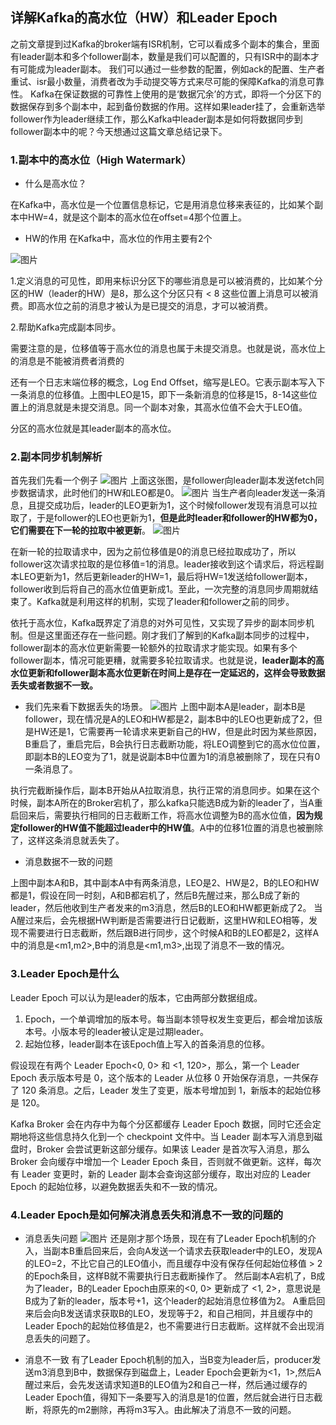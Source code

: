 ## 详解Kafka的高水位（HW）和Leader Epoch



之前文章提到过Kafka的broker端有ISR机制，它可以看成多个副本的集合，里面有leader副本和多个follower副本，数量是我们可以配置的，只有ISR中的副本才有可能成为leader副本。
我们可以通过一些参数的配置，例如ack的配置、生产者重试、isr最小数量，消费者改为手动提交等方式来尽可能的保障Kafka的消息可靠性。
Kafka在保证数据的可靠性上使用的是‘数据冗余’的方式，即将一个分区下的数据保存到多个副本中，起到备份数据的作用。这样如果leader挂了，会重新选举follower作为leader继续工作，那么Kafka中leader副本是如何将数据同步到follower副本中的呢？今天想通过这篇文章总结记录下。



### 1.副本中的高水位（High Watermark）

* 什么是高水位？

在Kafka中，高水位是一个位置信息标记，它是用消息位移来表征的，比如某个副本中HW=4，就是这个副本的高水位在offset=4那个位置上。

* HW的作用
在Kafka中，高水位的作用主要有2个

![图片](https://img-blog.csdnimg.cn/20210330151758696.png?x-oss-process=image/watermark,type_ZmFuZ3poZW5naGVpdGk,shadow_10,text_aHR0cHM6Ly9ibG9nLmNzZG4ubmV0L3dlaXhpbl80Mzk1ODM1OA==,size_16,color_FFFFFF,t_70)

1.定义消息的可见性，即用来标识分区下的哪些消息是可以被消费的，比如某个分区的HW（leader的HW）是8，那么这个分区只有 < 8 这些位置上消息可以被消费。即高水位之前的消息才被认为是已提交的消息，才可以被消费。

2.帮助Kafka完成副本同步。

需要注意的是，位移值等于高水位的消息也属于未提交消息。也就是说，高水位上的消息是不能被消费者消费的

还有一个日志末端位移的概念，Log End Offset，缩写是LEO。它表示副本写入下一条消息的位移值。上图中LEO是15，即下一条新消息的位移是15，8-14这些位置上的消息就是未提交消息。同一个副本对象，其高水位值不会大于LEO值。

分区的高水位就是其leader副本的高水位。

### 2.副本同步机制解析
首先我们先看一个例子
![图片](https://img-blog.csdnimg.cn/20210330152757876.png?x-oss-process=image/watermark,type_ZmFuZ3poZW5naGVpdGk,shadow_10,text_aHR0cHM6Ly9ibG9nLmNzZG4ubmV0L3dlaXhpbl80Mzk1ODM1OA==,size_16,color_FFFFFF,t_70)
上面这张图，是follower向leader副本发送fetch同步数据请求，此时他们的HW和LEO都是0。
![图片](https://img-blog.csdnimg.cn/20210330153007761.png?x-oss-process=image/watermark,type_ZmFuZ3poZW5naGVpdGk,shadow_10,text_aHR0cHM6Ly9ibG9nLmNzZG4ubmV0L3dlaXhpbl80Mzk1ODM1OA==,size_16,color_FFFFFF,t_70)
当生产者向leader发送一条消息，且提交成功后，leader的LEO更新为1，这个时候follower发现有消息可以拉取了，于是follower的LEO也更新为1，**但是此时leader和follower的HW都为0，它们需要在下一轮的拉取中被更新**。
![图片](https://img-blog.csdnimg.cn/20210330153332669.png?x-oss-process=image/watermark,type_ZmFuZ3poZW5naGVpdGk,shadow_10,text_aHR0cHM6Ly9ibG9nLmNzZG4ubmV0L3dlaXhpbl80Mzk1ODM1OA==,size_16,color_FFFFFF,t_70)

在新一轮的拉取请求中，因为之前位移值是0的消息已经拉取成功了，所以follower这次请求拉取的是位移值=1的消息。leader接收到这个请求后，将远程副本LEO更新为1，然后更新leader的HW=1，最后将HW=1发送给follower副本，follower收到后将自己的高水位值更新成1。至此，一次完整的消息同步周期就结束了。Kafka就是利用这样的机制，实现了leader和follower之前的同步。

依托于高水位，Kafka既界定了消息的对外可见性，又实现了异步的副本同步机制。但是这里面还存在一些问题。刚才我们了解到的Kafka副本同步的过程中，follower副本的高水位更新需要一轮额外的拉取请求才能实现。如果有多个follower副本，情况可能更糟，就需要多轮拉取请求。也就是说，**leader副本的高水位更新和follower副本高水位更新在时间上是存在一定延迟的，这样会导致数据丢失或者数据不一致。**

* 我们先来看下数据丢失的场景。
![图片](https://img-blog.csdnimg.cn/20210330155428474.png?x-oss-process=image/watermark,type_ZmFuZ3poZW5naGVpdGk,shadow_10,text_aHR0cHM6Ly9ibG9nLmNzZG4ubmV0L3dlaXhpbl80Mzk1ODM1OA==,size_16,color_FFFFFF,t_70)
上图中副本A是leader，副本B是follower，现在情况是A的LEO和HW都是2，副本B中的LEO也更新成了2，但是HW还是1，它需要再一轮请求来更新自己的HW，但是此时因为某些原因，B重启了，重启完后，B会执行日志截断功能，将LEO调整到它的高水位位置，即副本B的LEO变为了1，就是说副本B中位置为1的消息被删除了，现在只有0一条消息了。

执行完截断操作后，副本B开始从A拉取消息，执行正常的消息同步。如果在这个时候，副本A所在的Broker宕机了，那么kafka只能选B成为新的leader了，当A重启回来后，需要执行相同的日志截断工作，将高水位调整为B的高水位值，**因为规定follower的HW值不能超过leader中的HW值**。A中的位移1位置的消息也被删除了，这样这条消息就丢失了。

* 消息数据不一致的问题

上图中副本A和B，其中副本A中有两条消息，LEO是2、HW是2，B的LEO和HW都是1，假设在同一时刻，A和B都宕机了，然后B先醒过来，那么B成了新的leader，然后他收到生产者发来的m3消息，然后B的LEO和HW都更新成了2。
当A醒过来后，会先根据HW判断是否需要进行日记截断，这里HW和LEO相等，发现不需要进行日志截断，然后跟B进行同步，这个时候A和B的LEO都是2，这样A中的消息是<m1,m2>,B中的消息是<m1,m3>,出现了消息不一致的情况。

### 3.Leader Epoch是什么
Leader Epoch 可以认为是leader的版本，它由两部分数据组成。
1. Epoch，一个单调增加的版本号。每当副本领导权发生变更后，都会增加该版本号。小版本号的leader被认定是过期leader。
2. 起始位移，leader副本在该Epoch值上写入的首条消息的位移。

假设现在有两个 Leader Epoch<0, 0> 和 <1, 120>，那么，第一个 Leader Epoch 表示版本号是 0，这个版本的 Leader 从位移 0 开始保存消息，一共保存了 120 条消息。之后，Leader 发生了变更，版本号增加到 1，新版本的起始位移是 120。

Kafka Broker 会在内存中为每个分区都缓存 Leader Epoch 数据，同时它还会定期地将这些信息持久化到一个 checkpoint 文件中。当 Leader 副本写入消息到磁盘时，Broker 会尝试更新这部分缓存。如果该 Leader 是首次写入消息，那么 Broker 会向缓存中增加一个 Leader Epoch 条目，否则就不做更新。这样，每次有 Leader 变更时，新的 Leader 副本会查询这部分缓存，取出对应的 Leader Epoch 的起始位移，以避免数据丢失和不一致的情况。

### 4.Leader Epoch是如何解决消息丢失和消息不一致的问题的

* 消息丢失问题
![图片](https://img-blog.csdnimg.cn/20210330161853193.png?x-oss-process=image/watermark,type_ZmFuZ3poZW5naGVpdGk,shadow_10,text_aHR0cHM6Ly9ibG9nLmNzZG4ubmV0L3dlaXhpbl80Mzk1ODM1OA==,size_16,color_FFFFFF,t_70)
还是刚才那个场景，现在有了Leader Epoch机制的介入，当副本B重启回来后，会向A发送一个请求去获取leader中的LEO，发现A的LEO=2，不比它自己的LEO值小，而且缓存中没有保存任何起始位移值 > 2的Epoch条目，这样B就不需要执行日志截断操作了。
然后副本A宕机了，B成为了leader，B的Leader Epoch由原来的<0, 0> 更新成了 <1, 2>，意思说是B成为了新的leader，版本号+1，这个leader的起始消息位移值为2。
A重启回来后会向B发送请求获取B的LEO，发现等于2，和自己相同，并且缓存中的Leader Epoch的起始位移值是2，也不需要进行日志截断。这样就不会出现消息丢失的问题了。

* 消息不一致
有了Leader Epoch机制的加入，当B变为leader后，producer发送m3消息到B中，数据保存到磁盘上，Leader Epoch会更新为<1，1>,然后A醒过来后，会先发送请求知道B的LEO值为2和自己一样，然后通过缓存的Leader Epoch值，得知下一条要写入的消息是1的位置，然后就会进行日志截断，将原先的m2删除，再将m3写入。由此解决了消息不一致的问题。

